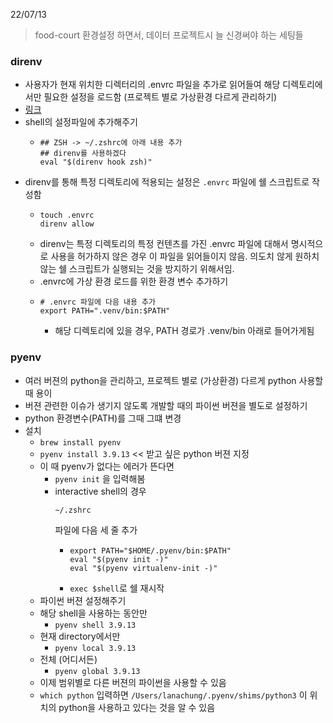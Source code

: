 22/07/13  
> food-court 환경설정 하면서, 데이터 프로젝트시 늘 신경써야 하는 세팅들

### direnv
- 사용자가 현재 위치한 디렉터리의 .envrc 파일을 추가로 읽어들여 해당 디렉토리에서만 필요한 설정을 로드함 (프로젝트 별로 가상환경 다르게 관리하기)
- [링크](https://www.44bits.io/ko/post/direnv_for_managing_directory_environment)
- shell의 설정파일에 추가해주기
  - ```
    ## ZSH -> ~/.zshrc에 아래 내용 추가
    ## direnv를 사용하겠다
    eval "$(direnv hook zsh)"
    ```
- direnv를 통해 특정 디렉토리에 적용되는 설정은 `.envrc` 파일에 쉘 스크립트로 작성함
  - ```
    touch .envrc
    direnv allow
    ```
  - direnv는 특정 디렉토리의 특정 컨텐츠를 가진 .envrc 파일에 대해서 명시적으로 사용을 허가하지 않은 경우 이 파일을 읽어들이지 않음. 의도치 않게 원하치 않는 쉘 스크립트가 실행되는 것을 방지하기 위해서임.
  - .envrc에 가상 환경 로드를 위한 환경 변수 추가하기
  - ```
    # .envrc 파일에 다음 내용 추가
    export PATH=".venv/bin:$PATH"
    ```
    - 해당 디렉토리에 있을 경우, PATH 경로가 .venv/bin 아래로 들어가게됨

### pyenv
- 여러 버젼의 python을 관리하고, 프로젝트 별로 (가상환경) 다르게 python 사용할 때 용이
- 버젼 관련한 이슈가 생기지 않도록 개발할 때의 파이썬 버젼을 별도로 설정하기
- python 환경변수(PATH)를 그때 그떄 변경
- 설치
  - `brew install pyenv`
  - `pyenv install 3.9.13` << 받고 싶은 python 버젼 지정
  - 이 때 pyenv가 없다는 에러가 뜬다면
    - `pyenv init` 을 입력해봄
    - interactive shell의 경우
      ```
      ~/.zshrc
      ```
      파일에 다음 세 줄 추가
      - ```
        export PATH="$HOME/.pyenv/bin:$PATH" 
        eval "$(pyenv init -)" 
        eval "$(pyenv virtualenv-init -)"
        ```
      - `exec $shell`로 쉘 재시작
  - 파이썬 버젼 설정해주기
  - 해당 shell을 사용하는 동안만
    - `pyenv shell 3.9.13`
  - 현재 directory에서만
    - `pyenv local 3.9.13`
  - 전체 (어디서든)
    - `pyenv global 3.9.13`
  - 이제 범위별로 다른 버젼의 파이썬을 사용할 수 있음
  - `which python` 입력하면 `/Users/lanachung/.pyenv/shims/python3` 이 위치의 python을 사용하고 있다는 것을 알 수 있음
